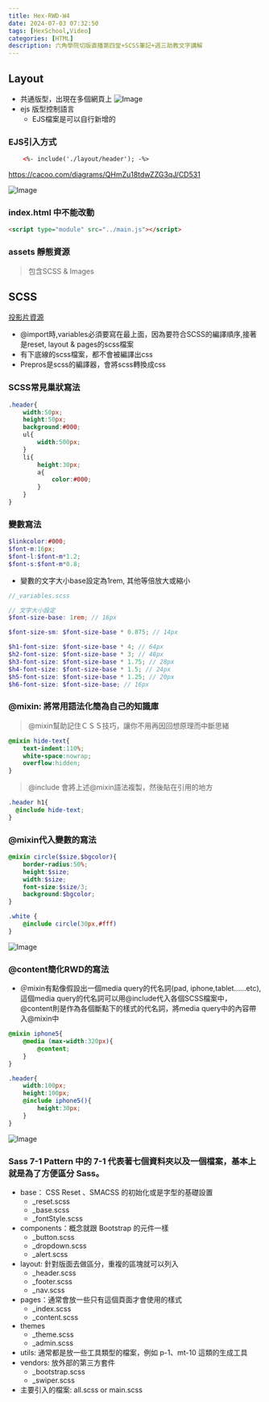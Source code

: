 ```yaml
---
title: Hex-RWD-W4
date: 2024-07-03 07:32:50
tags: [HexSchool,Video]
categories: [HTML]
description: 六角學院切版直播第四堂+SCSS筆記+週三助教文字講解
---
```


## Layout

* 共通版型，出現在多個網頁上
![Image](https://i.imgur.com/UpRfJRC.png)
* ejs 版型控制語言
    * EJS檔案是可以自行新增的
### EJS引入方式
```html
    <%- include('./layout/header'); -%>

```
https://cacoo.com/diagrams/QHmZu18tdwZZG3qJ/CD531

![Image](https://i.imgur.com/b3XuPBn.png)

### index.html 中不能改動

```html
<script type="module" src="../main.js"></script>
```
### assets 靜態資源
>包含SCSS & Images

## SCSS
[投影片資源](https://docs.google.com/presentation/d/11-HFPxkmVj5b6WP50zkKB_GtccvynUu3GaDeALaLpd0/edit#slide=id.p152)

* @import時,variables必須要寫在最上面，因為要符合SCSS的編譯順序,接著是reset, layout & pages的scss檔案
* 有下底線的scss檔案，都不會被編譯出css
* Prepros是scss的編譯器，會將scss轉換成css

### SCSS常見巢狀寫法

```scss
.header{
    width:50px;
    height:50px;
    background:#000;
    ul{
        width:500px;
    }
    li{
        height:30px;
        a{
            color:#000;
        }
    }
}
```
### 變數寫法
```scss
$linkcolor:#000;
$font-m:16px;
$font-l:$font-m*1.2;
$font-s:$font-m*0.8;
```
* 變數的文字大小base設定為1rem, 其他等倍放大或縮小
```scss
//_variables.scss

// 文字大小設定
$font-size-base: 1rem; // 16px

$font-size-sm: $font-size-base * 0.875; // 14px

$h1-font-size: $font-size-base * 4; // 64px
$h2-font-size: $font-size-base * 3; // 48px
$h3-font-size: $font-size-base * 1.75; // 28px
$h4-font-size: $font-size-base * 1.5; // 24px
$h5-font-size: $font-size-base * 1.25; // 20px
$h6-font-size: $font-size-base; // 16px

```
### @mixin: 將常用語法化簡為自己的知識庫

>@mixin幫助記住ＣＳＳ技巧，讓你不用再因回想原理而中斷思緒

```scss
@mixin hide-text{
    text-indent:110%;
    white-space:nowrap;
    overflow:hidden;
}
```
>@include 會將上述@mixin語法複製，然後貼在引用的地方
```scss
.header h1{
  @include hide-text;
}
```
### @mixin代入變數的寫法

```scss
@mixin circle($size,$bgcolor){
    border-radius:50%;
    height:$size;
    width:$size;
    font-size:$size/3;
    background:$bgcolor;
}

.white {
    @include circle(30px,#fff)
}
```
![Image](https://i.imgur.com/bR7Cf7z.png)

### @content簡化RWD的寫法

* ＠mixin有點像假設出一個media query的代名詞(pad, iphone,tablet......etc),這個media query的代名詞可以用@include代入各個SCSS檔案中，@content則是作為各個斷點下的樣式的代名詞，將media query中的內容帶入@mixin中

```scss
@mixin iphone5{
    @media (max-width:320px){
        @content;
    }
}

.header{
    width:100px;
    height:100px;
    @include iphone5(){
        height:30px;
    }
}
```
![Image](https://i.imgur.com/5GZ3Odl.png)

### Sass 7-1 Pattern 中的 7-1 代表著七個資料夾以及一個檔案，基本上就是為了方便區分 Sass。

* base： CSS Reset 、SMACSS 的初始化或是字型的基礎設置
    * _reset.scss
    * _base.scss
    * _fontStyle.scss
* components：概念就跟 Bootstrap 的元件一樣
    * _button.scss
    * _dropdown.scss
    * _alert.scss
* layout: 針對版面去做區分，重複的區塊就可以列入
    * _header.scss
    * _footer.scss
    * _nav.scss
* pages：通常會放一些只有這個頁面才會使用的樣式
    * _index.scss
    * _content.scss
* themes
    * _theme.scss
    * _admin.scss
* utils: 通常都是放一些工具類型的檔案，例如 p-1、mt-10 這類的生成工具
* vendors: 放外部的第三方套件
  * _bootstrap.scss
  * _swiper.scss
* 主要引入的檔案: all.scss or main.scss

